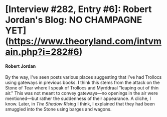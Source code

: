 # [Interview #282, Entry #6]: Robert Jordan's Blog: NO CHAMPAGNE YET](https://www.theoryland.com/intvmain.php?i=282#6)

#### Robert Jordan

By the way, I've seen posts various places suggesting that I've had Trollocs using gateways in previous books. I think this stems from the attack on the Stone of Tear where I speak of Trollocs and Myrddraal "leaping out of thin air." This was not meant to convey gateways—no openings in the air were mentioned—but rather the suddenness of their appearance. A cliche, I know. Later, in
*The Shadow Rising*
I think, I explained that they had been smuggled into the Stone using barges and wagons.

